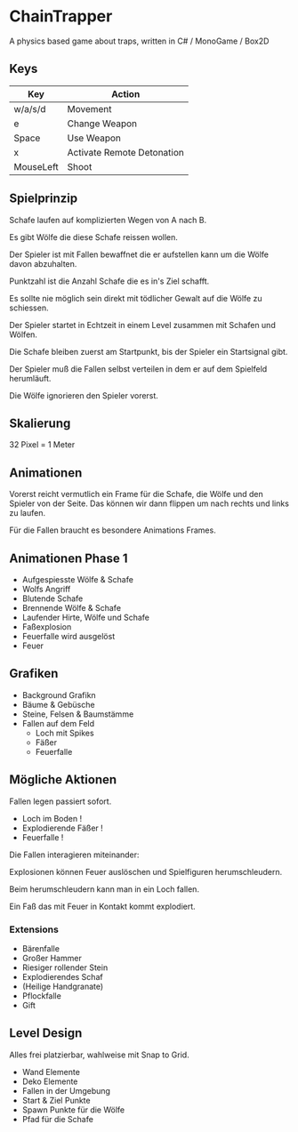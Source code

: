 # ChainTrapper

A physics based game about traps, written in C# / MonoGame / Box2D

## Keys

| Key        | Action                     |
|------------|----------------------------|
| w/a/s/d    | Movement                   |
| e          | Change Weapon              |
| Space      | Use Weapon                 |
| x          | Activate Remote Detonation |
| MouseLeft  | Shoot                      |

## Spielprinzip

Schafe laufen auf komplizierten Wegen von A nach B.

Es gibt Wölfe die diese Schafe reissen wollen.

Der Spieler ist mit Fallen bewaffnet die er aufstellen kann um die Wölfe davon abzuhalten.

Punktzahl ist die Anzahl Schafe die es in's Ziel schafft.

Es sollte nie möglich sein direkt mit tödlicher Gewalt auf die Wölfe zu schiessen.

Der Spieler startet in Echtzeit in einem Level zusammen mit Schafen und Wölfen.

Die Schafe bleiben zuerst am Startpunkt, bis der Spieler ein Startsignal gibt.

Der Spieler muß die Fallen selbst verteilen in dem er auf dem Spielfeld herumläuft.

Die Wölfe ignorieren den Spieler vorerst.

## Skalierung

32 Pixel = 1 Meter

## Animationen

Vorerst reicht vermutlich ein Frame für die Schafe, die Wölfe und den Spieler von der Seite.
Das können wir dann flippen um nach rechts und links zu laufen.

Für die Fallen braucht es besondere Animations Frames.

## Animationen Phase 1

 * Aufgespiesste Wölfe & Schafe
 * Wolfs Angriff
 * Blutende Schafe
 * Brennende Wölfe & Schafe
 * Laufender Hirte, Wölfe und Schafe
 * Faßexplosion
 * Feuerfalle wird ausgelöst
 * Feuer

## Grafiken

 * Background Grafikn
 * Bäume & Gebüsche
 * Steine, Felsen & Baumstämme
 * Fallen auf dem Feld
    * Loch mit Spikes
    * Fäßer
    * Feuerfalle

## Mögliche Aktionen

Fallen legen passiert sofort.

 * Loch im Boden !
 * Explodierende Fäßer !
 * Feuerfalle !
   
Die Fallen interagieren miteinander:

Explosionen können Feuer auslöschen und Spielfiguren herumschleudern.

Beim herumschleudern kann man in ein Loch fallen.

Ein Faß das mit Feuer in Kontakt kommt explodiert.

### Extensions

 * Bärenfalle
 * Großer Hammer
 * Riesiger rollender Stein 
 * Explodierendes Schaf
 * (Heilige Handgranate)
 * Pflockfalle
 * Gift

## Level Design

Alles frei platzierbar, wahlweise mit Snap to Grid.

 * Wand Elemente
 * Deko Elemente
 * Fallen in der Umgebung
 * Start & Ziel Punkte
 * Spawn Punkte für die Wölfe
 * Pfad für die Schafe

